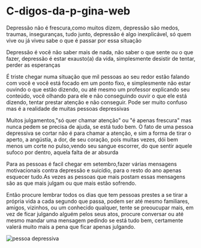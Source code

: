 # C-digos-da-p-gina-web
<!DOCTYPE html>
<html>
<head>
<title>DEPRESSÃO</title>
<body>
<p>Depressão não é frescura,como muitos dizem, depressão 
são medos, traumas, inseguranças, tudo junto, depressão 
é algo inexplicável, só quem vive ou já viveu sabe o
 que é passar por essa situação</p>
<p>Depressão é você não saber mais de nada,
não saber o que sente ou o que fazer, depressão é estar
exausto(a) da vida, simplesmente desistir de tentar,
perder as esperanças</p>
<p>É triste chegar numa situação que mil pessoas ao seu
redor estão falando com você e você está focado em um
ponto fixo, e simplesmente não estar ouvindo o que
estão dizendo, ou até mesmo um professor explicando
seu conteúdo, você olhando para ele e não conseguindo
ouvir o que ele está dizendo, tentar prestar atenção 
e não conseguir. Pode ser muito confuso mas é a
realidade de muitas pessoas depressivas</p>
<p>Muitos julgamentos,"só quer chamar
atenção" ou "é apenas frescura" mas nunca pedem
se precisa de ajuda, se está tudo bem. O fato de uma
pessoa depressiva se cortar não é para chamar a atenção,
e sim a forma de tirar o aperto, a angústia, a
dor, de seu coração, pois muitas vezes, dói bem
menos um corte no pulso,vendo seu sangue escorrer,
do que sentir aquele sufoco por dentro, aquela
falta de ar absurda</p>
<p>Para as pessoas é facil chegar em setembro,fazer
 várias mensagens motivacionais contra depressão 
 e suicídio, para o resto do ano apenas esquecer
 tudo.As vezes as pessoas que mais postam essas 
 mensagens são as que mais julgam ou que mais estão
 sofrendo.</p>
 <p>Então procure lembrar todos os dias que tem pessoas 
 prestes a se tirar a própria vida a cada segundo que 
 passa, podem ser até mesmo familiares, amigos,
 vizinhos, ou um conhecido qualquer, tente se preoucupar
 mais, em vez de ficar julgando alguém pelos seus atos,
 procure conversar ou até mesmo mandar uma mensagem 
 pedindo se está tudo bem, certamente valerá muito 
 mais a pena que ficar apenas julgando.</p> 
 <img src="/tmp/guest-6yccic/Área de Trabalho/meuzapzap14151119022458FB498D3A889F41AC87EB859E9A3F6AC6.jpeg" alt= "pessoa depressiva" title= "Depressão"/>
